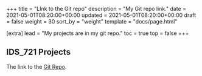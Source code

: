 +++
title = "LInk to the Git repo"
description = "My Git repo link."
date = 2021-05-01T08:20:00+00:00
updated = 2021-05-01T08:20:00+00:00
draft = false
weight = 30
sort_by = "weight"
template = "docs/page.html"

[extra]
lead = "My projects are in my git repo."
toc = true
top = false
+++

## IDS_721 Projects

The link to the [Git Repo](https://gitlab.com/robert_xiao/ids721_projects).

